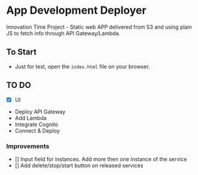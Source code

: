 # App Development Deployer

Innovation Time Project - Static web APP delivered from S3 and using plain JS to fetch info through API Gateway/Lambda.

## To Start

- Just for test, open the `index.html` file on your browser.

## TO DO

- [x] UI
- Deploy API Gateway
- Add Lambda
- Integrate Cognito
- Connect & Deploy

### Improvements

- [] Input field for instances. Add more then one instance of the service
- [] Add delete/stop/start button on released services

